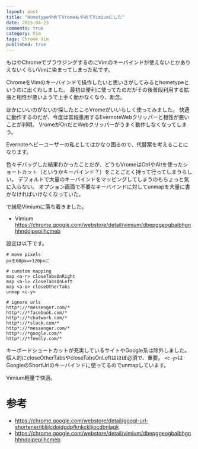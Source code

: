 ```yaml
---
layout: post
title: "HometypeやめてVromeもやめてVimiumにした"
date: 2015-04-23
comments: true
category: Vim
tags: Chrome Vim
published: true
---
```


もはやChromeでブラウジングするのにVimのキーバインドが使えないとかありえないくらいVimに染まってしまった私です。

ChromeをVimのキーバインドで操作したいと思いさがしてみるとhometypeというのに出くわしました。
最初は便利に使ってたのだがその後普段利用する拡張と相性が悪いようで上手く動かなくなり、断念。

ほかにいいのがないか探したところVromeがいいらしく使ってみました。
快適に動作するのだが、今度は普段重用するEvernoteWebクリッパーと相性が悪いことが判明。
VromeがOnだとWebクリッパーがうまく動作しなくなってしまう。

Evernoteヘビーユーザーの私としてはかなり困るので、代替案を考えることになります。

色々デバッグした結果わかったことだが、どうもVromeはCtrlやAltを使ったショートカット（というかキーバインド？）をことごとく持って行ってしまうらしい。
デフォルトで大量のキーバインドをマッピングしてしまうのもちょっと気に入らない。
オプション画面で不要なキーバインドに対してunmapを大量に書かなければいけなくなっていた。



で結局Vimiumに落ち着きました。

- Vimium <https://chrome.google.com/webstore/detail/vimium/dbepggeogbaibhgnhhndojpepiihcmeb>

設定は以下です。

```
# move pixels
pxを60px=>120pxに

# cumstom mapping
map <a-r> closeTabsOnRight
map <a-l> closeTabsOnLeft
map <a-o> closeOtherTabs
unmap <c-y>

# ignore urls
http*://*messenger.com/*
http*://*facebook.com/*
http*://*chatwork.com/*
http*://*slack.com/*
http*://*messenger.com/*
http*://*google.com/*
http*://*feedly.com/*
```

キーボードショートカットが充実しているサイトやGoogle系は除外しました。
個人的にcloseOtherTabsやcloseTabsOnLeftはほぼ必須で、重要。
`<c-y>`はGoogleのShortUrlのキーバインドに使ってるのでunmapしています。


Vimium軽量で快適。

# 参考

- <https://chrome.google.com/webstore/detail/googl-url-shortener/iblijlcdoidgdpfknkckljiocdbnlagk>
- <https://chrome.google.com/webstore/detail/vimium/dbepggeogbaibhgnhhndojpepiihcmeb>